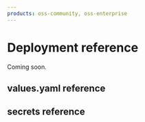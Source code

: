 ```yaml
---
products: oss-community, oss-enterprise
---
```


# Deployment reference

Coming soon. 

## values.yaml reference

## secrets reference